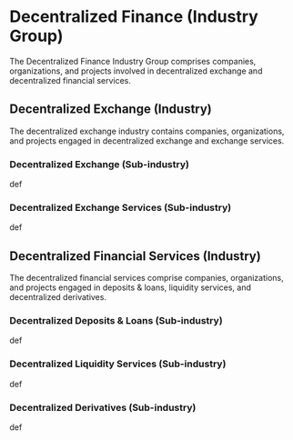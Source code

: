 # Decentralized Finance (Industry Group)

The Decentralized Finance Industry Group comprises companies, organizations, and projects involved in decentralized exchange and decentralized financial services.



## Decentralized Exchange (Industry)

The decentralized exchange industry contains companies, organizations, and projects engaged in decentralized exchange and exchange services.

### Decentralized Exchange (Sub-industry)

def

### Decentralized Exchange Services (Sub-industry)

def



## Decentralized Financial Services (Industry)

The decentralized financial services comprise companies, organizations, and projects engaged in deposits & loans, liquidity services, and decentralized derivatives.&#x20;

### Decentralized Deposits & Loans (Sub-industry)

def

### Decentralized Liquidity Services (Sub-industry)

def

### Decentralized Derivatives (Sub-industry)

def




